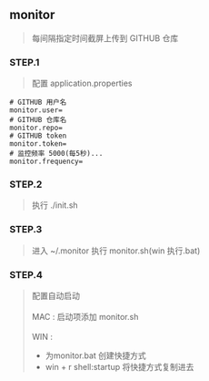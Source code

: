 ## monitor
> 每间隔指定时间截屏上传到 GITHUB 仓库

### STEP.1
> 配置 application.properties
```properties
# GITHUB 用户名
monitor.user=
# GITHUB 仓库名
monitor.repo=
# GITHUB token
monitor.token=
# 监控频率 5000(每5秒)...
monitor.frequency=
```
### STEP.2
> 执行 ./init.sh

### STEP.3
> 进入 ~/.monitor 执行 monitor.sh(win 执行.bat)

### STEP.4 
> 配置自动启动 <br><br>
> MAC : 启动项添加 monitor.sh <br><br>
> WIN : 
> - 为monitor.bat 创建快捷方式 <br>
> - win + r  shell:startup 将快捷方式复制进去